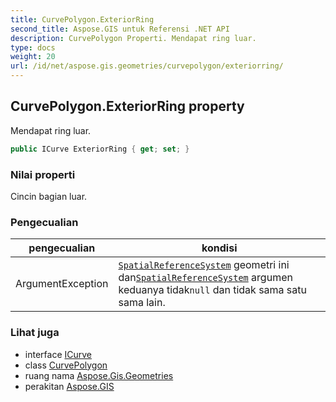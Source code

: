 ```yaml
---
title: CurvePolygon.ExteriorRing
second_title: Aspose.GIS untuk Referensi .NET API
description: CurvePolygon Properti. Mendapat ring luar.
type: docs
weight: 20
url: /id/net/aspose.gis.geometries/curvepolygon/exteriorring/
---
```

## CurvePolygon.ExteriorRing property

Mendapat ring luar.

```csharp
public ICurve ExteriorRing { get; set; }
```

### Nilai properti

Cincin bagian luar.

### Pengecualian

| pengecualian | kondisi |
| --- | --- |
| ArgumentException | [`SpatialReferenceSystem`](../../igeometry/spatialreferencesystem/) geometri ini dan[`SpatialReferenceSystem`](../spatialreferencesystem/) argumen keduanya tidak`null` dan tidak sama satu sama lain. |

### Lihat juga

* interface [ICurve](../../icurve/)
* class [CurvePolygon](../)
* ruang nama [Aspose.Gis.Geometries](../../curvepolygon/)
* perakitan [Aspose.GIS](../../../)


